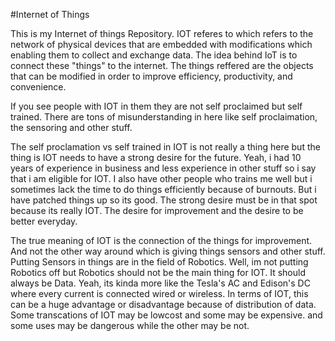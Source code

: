 #Internet of Things

This is my Internet of things Repository.
IOT referes to which refers to the network of physical devices that are embedded with modifications which enabling them to collect and exchange data.
The idea behind IoT is to connect these "things" to the internet.
The things reffered are the objects that can be modified in order to improve efficiency, productivity, and convenience.

If you see people with IOT in them they are not self proclaimed but self trained.
There are tons of misunderstanding in here like self proclaimation, the sensoring and other stuff.

The self proclamation vs self trained in IOT is not really a thing here but the thing is IOT needs to have a strong desire for the future.
Yeah, i had 10 years of experience in business and less experience in other stuff so i say that i am eligible for IOT.
I also have other people who trains me well but i sometimes lack the time to do things efficiently because of burnouts.
But i have patched things up so its good.
The strong desire must be in that spot because its really IOT.
The desire for improvement and the desire to be better everyday.

The true meaning of IOT is the connection of the things for improvement.
And not the other way around which is giving things sensors and other stuff.
Putting Sensors in things are in the field of Robotics.
Well, im not putting Robotics off but Robotics should not be the main thing for IOT.
It should always be Data.
Yeah, its kinda more like the Tesla's AC and Edison's DC where every current is connected wired or wireless.
In terms of IOT, this can be a huge advantage or disadvantage because of distribution of data.
Some transcations of IOT may be lowcost and some may be expensive.
and some uses may be dangerous while the other may be not.


